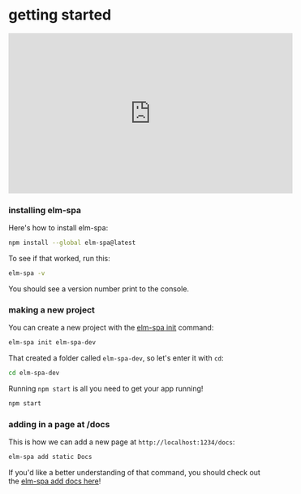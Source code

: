 # getting started

<iframe width="560" height="315" src="https://www.youtube.com/embed/1TNQaJGkzh8" frameborder="0" allow="accelerometer; autoplay; encrypted-media; gyroscope; picture-in-picture" allowfullscreen></iframe>


### installing elm-spa

Here's how to install elm-spa:

```bash
npm install --global elm-spa@latest
```

To see if that worked, run this:

```bash
elm-spa -v
```

You should see a version number print to the console.

### making a new project

You can create a new project with the [elm-spa init](/docs/elm-spa/init) command:

```bash
elm-spa init elm-spa-dev
```

That created a folder called `elm-spa-dev`, so let's enter it with `cd`:

```bash
cd elm-spa-dev
```

Running `npm start` is all you need to get your app running!

```bash
npm start
```

### adding in a page at /docs

This is how we can add a new page at `http://localhost:1234/docs`:

```bash
elm-spa add static Docs
```

If you'd like a better understanding of that command, you should check out the [elm-spa add docs here](/docs/elm-spa-add)!